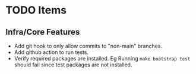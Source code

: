 # TODO Items


## Infra/Core Features

- Add git hook to only allow commits to "non-main" branches.
- Add github action to run tests.
- Verify required packages are installed.
	Eg Running `make bootstrap test` should fail since test packages are not installed.

